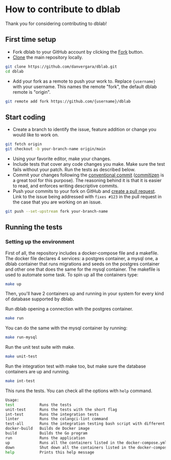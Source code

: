 # How to contribute to dblab

Thank you for considering contributing to dblab!

## First time setup

- Fork dblab to your GitHub account by clicking the [Fork](https://github.com/danvergara/dblab/fork) button.
- [Clone](https://docs.github.com/en/github/getting-started-with-github/fork-a-repo#step-2-create-a-local-clone-of-your-fork) the main repository locally.

```bash
git clone https://github.com/danvergara/dblab.git
cd dblab
```

- Add your fork as a remote to push your work to. Replace ``{username}`` with your username. This names the remote "fork", the  default dblab remote is "origin".

```bash
git remote add fork https://github.com/{username}/dblab
```

## Start coding

- Create a branch to identify the issue, feature addition or change you would like to work on.

```bash
git fetch origin
git checkout -b your-branch-name origin/main
```

- Using your favorite editor, make your changes.
- Include tests that cover any code changes you make. Make sure the
  test fails without your patch. Run the tests as described below.
- Commit your changes following the [conventional commit](https://www.conventionalcommits.org/en/v1.0.0/) ([commitizen](https://github.com/commitizen-tools/commitizen) is a great tool for this purpose). The reasoning behind it is that it is easier to read, and enforces writing descriptive commits.
- Push your commits to your fork on GitHub and
  [create a pull request](https://docs.github.com/en/github/collaborating-with-issues-and-pull-requests/creating-a-pull-request). Link to the issue being addressed with
  ``fixes #123`` in the pull request in the case that you are working on an issue.

```bash
git push --set-upstream fork your-branch-name
```

## Running the tests

### Setting up the environment

First of all, the repository includes a docker-compose file and a makefile. The docker file declares 4 services: a postgres container, a mysql one, a dblab container that runs migrations and seeds on the postgres container and other one that does the same for the mysql container. The makefile is used to automate some task. To spin up all the containers type:

```bash
make up
```

Then, you'll have 2 containers up and running in your system for every kind of database supported by dblab.

Run dblab opening a connection with the postgres container.

```bash
make run
```

You can do the same with the mysql container by running:

```bash
make run-mysql
```

Run the unit test suite with make.

```bash
make unit-test
```

Run the integration test with make too, but make sure the database containers are up and running.

```bash
make int-test
```

This runs the tests. You can check all the options with `help` command.

```bash
Usage:
test           Runs the tests
unit-test      Runs the tests with the short flag
int-test       Runs the integration tests
linter         Runs the colangci-lint command
test-all       Runs the integration testing bash script with different database docker image versions
docker-build   Builds de Docker image
build          Builds the Go program
run            Runs the application
up             Runs all the containers listed in the docker-compose.yml file
down           Shut down all the containers listed in the docker-compose.yml file
help           Prints this help message
```
